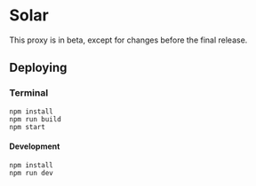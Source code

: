 # Solar

This proxy is in beta, except for changes before the final release.

## Deploying

### Terminal

```
npm install
npm run build
npm start
```

#### Development

```
npm install
npm run dev
```
